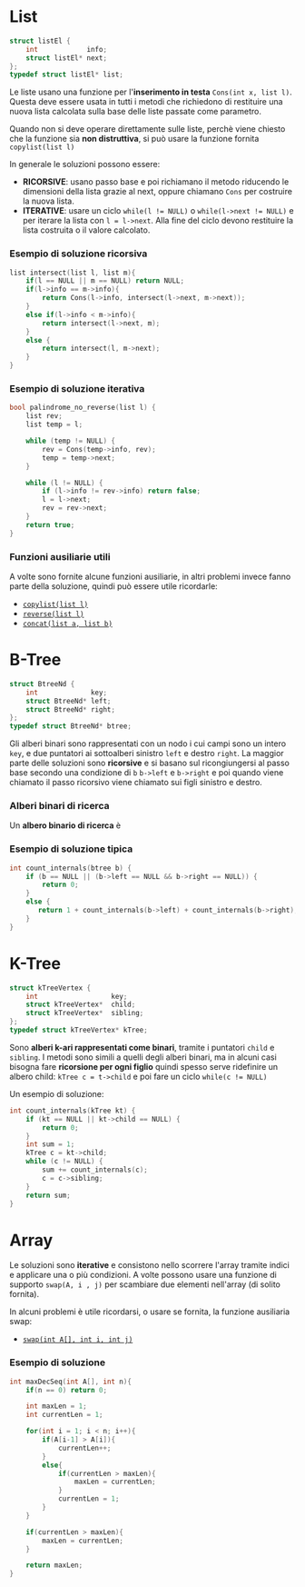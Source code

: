 # List
```c
struct listEl {
    int            info;
    struct listEl* next;
};
typedef struct listEl* list;
```
Le liste usano una funzione per l'**inserimento in testa** `Cons(int x, list l)`. Questa deve essere usata in tutti i metodi che richiedono di restituire una nuova lista calcolata sulla base delle liste passate come parametro.

Quando non si deve operare direttamente sulle liste, perchè viene chiesto che la funzione sia **non distruttiva**, si può usare la funzione fornita `copylist(list l)`

In generale le soluzioni possono essere:
- **RICORSIVE**: usano passo base e poi richiamano il metodo riducendo le dimensioni della lista grazie al next, oppure chiamano `Cons` per costruire la nuova lista.
- **ITERATIVE**: usare un ciclo `while(l != NULL)` o `while(l->next != NULL)` e per iterare la lista con `l = l->next`. Alla fine del ciclo devono restituire la lista costruita o il valore calcolato.

### Esempio di soluzione ricorsiva
```c
list intersect(list l, list m){
    if(l == NULL || m == NULL) return NULL;
    if(l->info == m->info){
        return Cons(l->info, intersect(l->next, m->next));
    }
    else if(l->info < m->info){
        return intersect(l->next, m);
    }
    else {
        return intersect(l, m->next);
    }
}
```

### Esempio di soluzione iterativa
```c
bool palindrome_no_reverse(list l) {
    list rev;
    list temp = l;

    while (temp != NULL) {
        rev = Cons(temp->info, rev);
        temp = temp->next;
    }

    while (l != NULL) {
        if (l->info != rev->info) return false;
        l = l->next;
        rev = rev->next;
    }
    return true;
}
```

### Funzioni ausiliarie utili
A volte sono fornite alcune funzioni ausiliarie, in altri problemi invece fanno parte della soluzione, quindi può essere utile ricordarle:
- [`copylist(list l)`](list.c#L44)
- [`reverse(list l)`](list.c#L52)
- [`concat(list a, list b)`](list.c#L61)


# B-Tree
```c
struct BtreeNd {
    int             key;
    struct BtreeNd* left;
    struct BtreeNd* right;
};
typedef struct BtreeNd* btree;
```
Gli alberi binari sono rappresentati con un nodo i cui campi sono un intero `key`, e due puntatori ai sottoalberi sinistro `left` e destro `right`. La maggior parte delle soluzioni sono **ricorsive** e si basano sul ricongiungersi al passo base secondo una condizione di `b` `b->left` e `b->right` e poi quando viene chiamato il passo ricorsivo viene chiamato sui figli sinistro e destro.

### Alberi binari di ricerca
Un **albero binario di ricerca** è 

### Esempio di soluzione tipica
```c
int count_internals(btree b) {
    if (b == NULL || (b->left == NULL && b->right == NULL)) {
        return 0;
    }
    else {
       return 1 + count_internals(b->left) + count_internals(b->right); 
    }
}
```


# K-Tree
```c
struct kTreeVertex {
    int                  key;
    struct kTreeVertex*  child;
    struct kTreeVertex*  sibling;
};
typedef struct kTreeVertex* kTree;
```
Sono **alberi k-ari rappresentati come binari**, tramite i puntatori `child` e `sibling`. I metodi sono simili a quelli degli alberi binari, ma in alcuni casi bisogna fare **ricorsione per ogni figlio** quindi spesso serve ridefinire un albero child: `kTree c = t->child` e poi fare un ciclo `while(c != NULL)`

Un esempio di soluzione:
```c
int count_internals(kTree kt) {
    if (kt == NULL || kt->child == NULL) {
        return 0;
    }
    int sum = 1;
    kTree c = kt->child;
    while (c != NULL) {
        sum += count_internals(c);
        c = c->sibling;
    }
    return sum;
}
```

# Array
Le soluzioni sono **iterative** e consistono nello scorrere l'array tramite indici e applicare una  o più condizioni.
A volte possono usare una funzione di supporto `swap(A, i , j)` per scambiare due elementi nell'array (di solito fornita).

In alcuni problemi è utile ricordarsi, o usare se fornita, la funzione ausiliaria swap:
- [`swap(int A[], int i, int j)`](array.c#L9) 


### Esempio di soluzione
```c
int maxDecSeq(int A[], int n){
    if(n == 0) return 0;

    int maxLen = 1;
    int currentLen = 1;

    for(int i = 1; i < n; i++){
        if(A[i-1] > A[i]){
            currentLen++;
        }
        else{
            if(currentLen > maxLen){
                maxLen = currentLen;
            }
            currentLen = 1;
        }
    }

    if(currentLen > maxLen){
        maxLen = currentLen;
    }

    return maxLen;
}
```